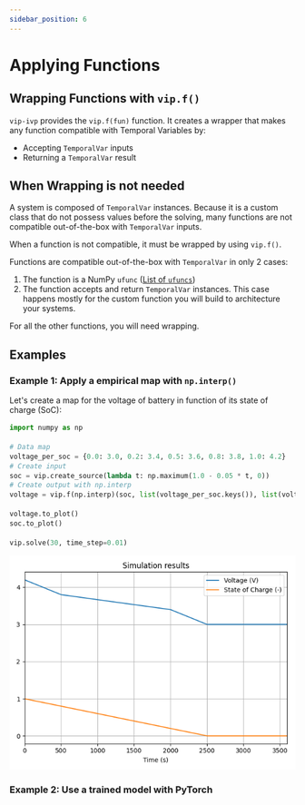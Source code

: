 ```yaml
---
sidebar_position: 6
---
```


# Applying Functions

## Wrapping Functions with `vip.f()`

`vip-ivp` provides the `vip.f(fun)` function. It creates a wrapper that makes any function compatible with Temporal Variables by:

- Accepting `TemporalVar` inputs
- Returning a `TemporalVar` result


## When Wrapping is not needed

A system is composed of `TemporalVar` instances. Because it is a custom class that do not possess values before the solving, many functions are not compatible out-of-the-box with `TemporalVar` inputs.

When a function is not compatible, it must be wrapped by using `vip.f()`.

Functions are compatible out-of-the-box with `TemporalVar` in only 2 cases:

1. The function is a NumPy `ufunc` ([List of `ufuncs`](https://numpy.org/doc/stable/reference/ufuncs.html))
2. The function accepts and return `TemporalVar` instances. This case happens mostly for the custom function you will build to architecture your systems.

For all the other functions, you will need wrapping.



## Examples

### Example 1: Apply a empirical map with `np.interp()`

Let's create a map for the voltage of battery in function of its state of charge (SoC):

```python
import numpy as np

# Data map
voltage_per_soc = {0.0: 3.0, 0.2: 3.4, 0.5: 3.6, 0.8: 3.8, 1.0: 4.2}
# Create input
soc = vip.create_source(lambda t: np.maximum(1.0 - 0.05 * t, 0))
# Create output with np.interp
voltage = vip.f(np.interp)(soc, list(voltage_per_soc.keys()), list(voltage_per_soc.values()))

voltage.to_plot()
soc.to_plot()

vip.solve(30, time_step=0.01)
```
![Battery map results](../images/battery_map.png)

### Example 2: Use a trained model with PyTorch